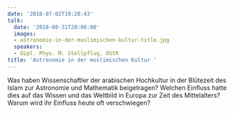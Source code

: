 ```yaml
---
date: '2018-07-02T19:20:43'
talk:
  date: '2018-08-31T20:00:00'
  images:
  - astronomie-in-der-muslimischen-kultur-title.jpg
  speakers:
  - Dipl. Phys. M. Stellpflug, OStR
title: 'Astronomie in der muslimischen Kultur '
---
```

Was haben Wissenschaftler der arabischen Hochkultur in der Blütezeit des Islam zur Astronomie und Mathematik beigetragen? Welchen Einfluss hatte dies auf das Wissen und das Weltbild in Europa zur Zeit des Mittelalters? Warum wird ihr Einfluss heute oft verschwiegen?

